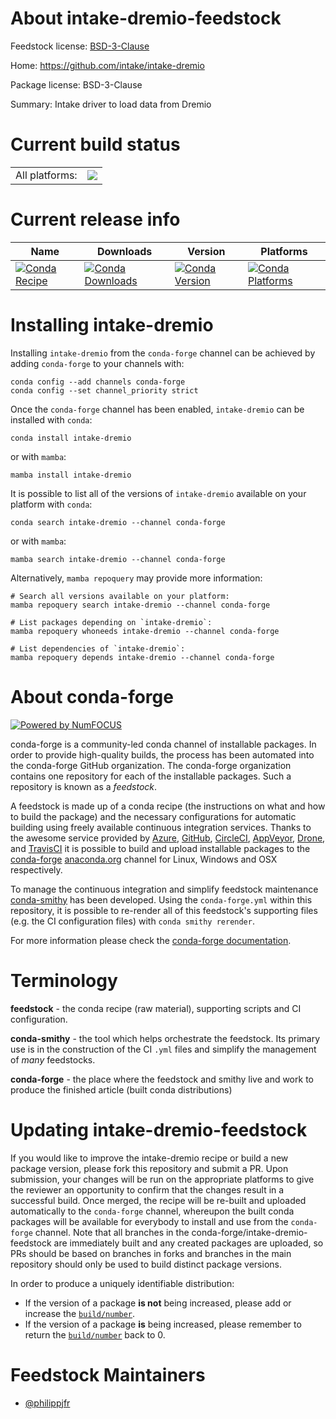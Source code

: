 About intake-dremio-feedstock
=============================

Feedstock license: [BSD-3-Clause](https://github.com/conda-forge/intake-dremio-feedstock/blob/main/LICENSE.txt)

Home: https://github.com/intake/intake-dremio

Package license: BSD-3-Clause

Summary: Intake driver to load data from Dremio

Current build status
====================


<table><tr><td>All platforms:</td>
    <td>
      <a href="https://dev.azure.com/conda-forge/feedstock-builds/_build/latest?definitionId=16313&branchName=main">
        <img src="https://dev.azure.com/conda-forge/feedstock-builds/_apis/build/status/intake-dremio-feedstock?branchName=main">
      </a>
    </td>
  </tr>
</table>

Current release info
====================

| Name | Downloads | Version | Platforms |
| --- | --- | --- | --- |
| [![Conda Recipe](https://img.shields.io/badge/recipe-intake--dremio-green.svg)](https://anaconda.org/conda-forge/intake-dremio) | [![Conda Downloads](https://img.shields.io/conda/dn/conda-forge/intake-dremio.svg)](https://anaconda.org/conda-forge/intake-dremio) | [![Conda Version](https://img.shields.io/conda/vn/conda-forge/intake-dremio.svg)](https://anaconda.org/conda-forge/intake-dremio) | [![Conda Platforms](https://img.shields.io/conda/pn/conda-forge/intake-dremio.svg)](https://anaconda.org/conda-forge/intake-dremio) |

Installing intake-dremio
========================

Installing `intake-dremio` from the `conda-forge` channel can be achieved by adding `conda-forge` to your channels with:

```
conda config --add channels conda-forge
conda config --set channel_priority strict
```

Once the `conda-forge` channel has been enabled, `intake-dremio` can be installed with `conda`:

```
conda install intake-dremio
```

or with `mamba`:

```
mamba install intake-dremio
```

It is possible to list all of the versions of `intake-dremio` available on your platform with `conda`:

```
conda search intake-dremio --channel conda-forge
```

or with `mamba`:

```
mamba search intake-dremio --channel conda-forge
```

Alternatively, `mamba repoquery` may provide more information:

```
# Search all versions available on your platform:
mamba repoquery search intake-dremio --channel conda-forge

# List packages depending on `intake-dremio`:
mamba repoquery whoneeds intake-dremio --channel conda-forge

# List dependencies of `intake-dremio`:
mamba repoquery depends intake-dremio --channel conda-forge
```


About conda-forge
=================

[![Powered by
NumFOCUS](https://img.shields.io/badge/powered%20by-NumFOCUS-orange.svg?style=flat&colorA=E1523D&colorB=007D8A)](https://numfocus.org)

conda-forge is a community-led conda channel of installable packages.
In order to provide high-quality builds, the process has been automated into the
conda-forge GitHub organization. The conda-forge organization contains one repository
for each of the installable packages. Such a repository is known as a *feedstock*.

A feedstock is made up of a conda recipe (the instructions on what and how to build
the package) and the necessary configurations for automatic building using freely
available continuous integration services. Thanks to the awesome service provided by
[Azure](https://azure.microsoft.com/en-us/services/devops/), [GitHub](https://github.com/),
[CircleCI](https://circleci.com/), [AppVeyor](https://www.appveyor.com/),
[Drone](https://cloud.drone.io/welcome), and [TravisCI](https://travis-ci.com/)
it is possible to build and upload installable packages to the
[conda-forge](https://anaconda.org/conda-forge) [anaconda.org](https://anaconda.org/)
channel for Linux, Windows and OSX respectively.

To manage the continuous integration and simplify feedstock maintenance
[conda-smithy](https://github.com/conda-forge/conda-smithy) has been developed.
Using the ``conda-forge.yml`` within this repository, it is possible to re-render all of
this feedstock's supporting files (e.g. the CI configuration files) with ``conda smithy rerender``.

For more information please check the [conda-forge documentation](https://conda-forge.org/docs/).

Terminology
===========

**feedstock** - the conda recipe (raw material), supporting scripts and CI configuration.

**conda-smithy** - the tool which helps orchestrate the feedstock.
                   Its primary use is in the construction of the CI ``.yml`` files
                   and simplify the management of *many* feedstocks.

**conda-forge** - the place where the feedstock and smithy live and work to
                  produce the finished article (built conda distributions)


Updating intake-dremio-feedstock
================================

If you would like to improve the intake-dremio recipe or build a new
package version, please fork this repository and submit a PR. Upon submission,
your changes will be run on the appropriate platforms to give the reviewer an
opportunity to confirm that the changes result in a successful build. Once
merged, the recipe will be re-built and uploaded automatically to the
`conda-forge` channel, whereupon the built conda packages will be available for
everybody to install and use from the `conda-forge` channel.
Note that all branches in the conda-forge/intake-dremio-feedstock are
immediately built and any created packages are uploaded, so PRs should be based
on branches in forks and branches in the main repository should only be used to
build distinct package versions.

In order to produce a uniquely identifiable distribution:
 * If the version of a package **is not** being increased, please add or increase
   the [``build/number``](https://docs.conda.io/projects/conda-build/en/latest/resources/define-metadata.html#build-number-and-string).
 * If the version of a package **is** being increased, please remember to return
   the [``build/number``](https://docs.conda.io/projects/conda-build/en/latest/resources/define-metadata.html#build-number-and-string)
   back to 0.

Feedstock Maintainers
=====================

* [@philippjfr](https://github.com/philippjfr/)

